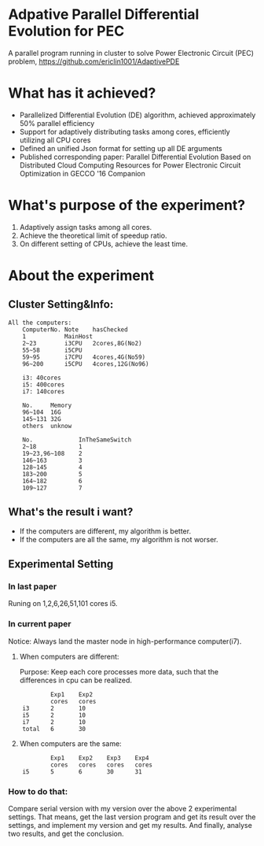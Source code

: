 # Adpative Parallel Differential Evolution for PEC
A parallel program running in cluster to solve Power Electronic Circuit (PEC) problem, https://github.com/ericlin1001/AdaptivePDE

# What has it achieved?
* Parallelized Differential Evolution (DE) algorithm, achieved approximately 50% parallel efficiency
* Support for adaptively distributing tasks among cores, efficiently utilizing all CPU cores
* Defined an unified Json format for setting up all DE arguments
* Published corresponding paper: Parallel Differential Evolution Based on Distributed Cloud Computing Resources for Power Electronic Circuit Optimization in GECCO '16 Companion


# What's purpose of the experiment?
1. Adaptively assign tasks among all cores.
2. Achieve the theoretical limit of speedup ratio.
3. On different setting of CPUs, achieve the least time.


# About the experiment
## Cluster Setting&Info:  
```
All the computers:
	ComputerNo.	Note	hasChecked  
	1			MainHost   
	2~23		i3CPU	2cores,8G(No2)  
	55~58		i5CPU  
	59~95		i7CPU	4cores,4G(No59)  
	96~200		i5CPU	4cores,12G(No96)  
```

```
	i3: 40cores
	i5: 400cores
	i7: 140cores
```

```
	No.		Memory  
	96~104	16G  
	145~131	32G  
	others	unknow
```

```
	No.				InTheSameSwitch
	2~18			1
	19~23,96~108	2
	146~163			3
	128~145			4
	183~200			5
	164~182			6
	109~127			7
```

## What's the result i want?
* If the computers are different, my algorithm is better.
* If the computers are all the same, my algorithm is not worser.

## Experimental Setting
### In last paper
Runing on 1,2,6,26,51,101 cores i5.

### In current paper
Notice: Always land the master node in high-performance computer(i7).

1. When computers are different:

	Purpose: Keep each core processes more data, such that the differences in cpu can be realized.
```
			Exp1	Exp2
			cores	cores
	i3		2		10
	i5		2		10
	i7		2		10
	total	6		30
```

2. When computers are the same:
```
			Exp1	Exp2	Exp3	Exp4
			cores	cores	cores	cores
	i5		5		6		30		31
```

### How to do that:
Compare serial version with my version over the above 2 experimental settings.
That means, get the last version program and get its result over the settings, and implement my version and get my results. And finally, analyse two results, and get the conclusion.




